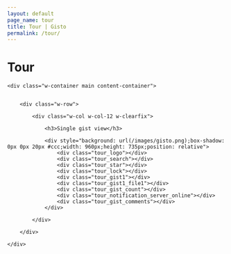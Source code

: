 ```yaml
---
layout: default
page_name: tour
title: Tour | Gisto
permalink: /tour/
---
```


<h1>Tour</h1>

<section class="whiter boxes">


    <div class="w-container main content-container">


        <div class="w-row">

            <div class="w-col w-col-12 w-clearfix">

                <h3>Single gist view</h3>

                <div style="background: url(/images/gisto.png);box-shadow: 0px 0px 20px #ccc;width: 960px;height: 735px;position: relative">
                    <div class="tour_logo"></div>
                    <div class="tour_search"></div>
                    <div class="tour_star"></div>
                    <div class="tour_lock"></div>
                    <div class="tour_gist1"></div>
                    <div class="tour_gist1_file1"></div>
                    <div class="tour_gist_count"></div>
                    <div class="tour_notification_server_online"></div>
                    <div class="tour_gist_comments"></div>
                </div>

            </div>

        </div>

    </div>

</section>

